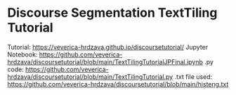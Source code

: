 # Discourse Segmentation TextTiling Tutorial
Tutorial: https://veverica-hrdzava.github.io/discoursetutorial/
Jupyter Notebook: https://github.com/veverica-hrdzava/discoursetutorial/blob/main/TextTilingTutorialJPFinal.ipynb
.py code: https://github.com/veverica-hrdzava/discoursetutorial/blob/main/TextTilingTutorial.py
.txt file used: https://github.com/veverica-hrdzava/discoursetutorial/blob/main/histeng.txt
